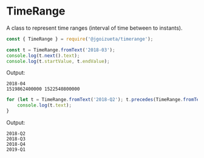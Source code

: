 # TimeRange

A class to represent time ranges (interval of time between to instants).

```javascript
const { TimeRange } = require('@jgoizueta/timerange');

const t = TimeRange.fromText('2018-03');
console.log(t.next().text);
console.log(t.startValue, t.endValue);
```

Output:
```
2018-04
1519862400000 1522540800000
```

```javascript
for (let t = TimeRange.fromText('2018-Q2'); t.precedes(TimeRange.fromText('2019-Q2')); t = t.next()) {
    console.log(t.text);
}
```

Output:
```
2018-Q2
2018-Q3
2018-Q4
2019-Q1
```
